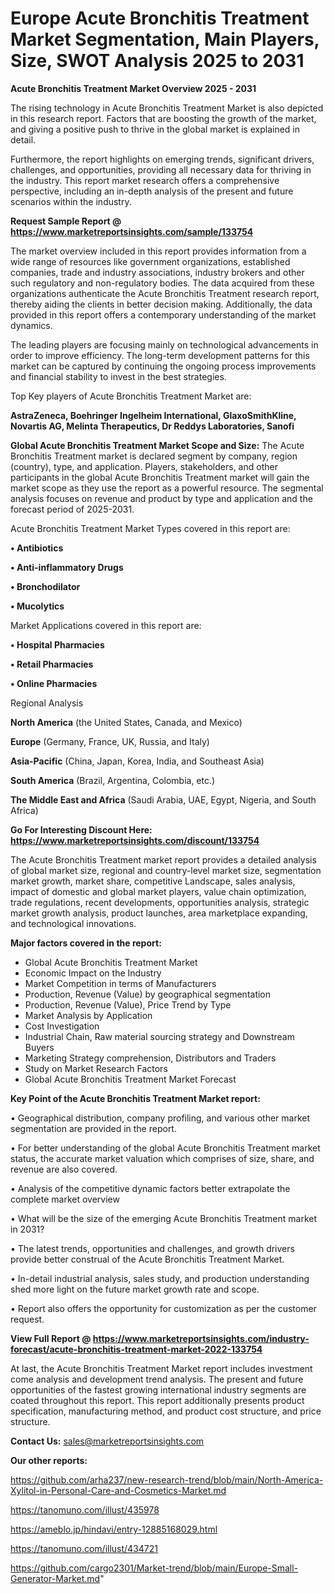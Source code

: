 # Europe Acute Bronchitis Treatment Market Segmentation, Main Players, Size, SWOT Analysis 2025 to 2031

<Strong> Acute Bronchitis Treatment Market Overview 2025 - 2031</strong>

The rising technology in Acute Bronchitis Treatment Market is also depicted in this research report. Factors that are boosting the growth of the market, and giving a positive push to thrive in the global market is explained in detail.

Furthermore, the report highlights on emerging trends, significant drivers, challenges, and opportunities, providing all necessary data for thriving in the industry. This report market research offers a comprehensive perspective, including an in-depth analysis of the present and future scenarios within the industry.

<strong>Request Sample Report @ <a href=https://www.marketreportsinsights.com/sample/133754>https://www.marketreportsinsights.com/sample/133754</a></strong>

The market overview included in this report provides information from a wide range of resources like government organizations, established companies, trade and industry associations, industry brokers and other such regulatory and non-regulatory bodies. The data acquired from these organizations authenticate the Acute Bronchitis Treatment research report, thereby aiding the clients in better decision making. Additionally, the data provided in this report offers a contemporary understanding of the market dynamics.

The leading players are focusing mainly on technological advancements in order to improve efficiency. The long-term development patterns for this market can be captured by continuing the ongoing process improvements and financial stability to invest in the best strategies.

Top Key players of Acute Bronchitis Treatment Market are:

<strong>AstraZeneca, Boehringer Ingelheim International, GlaxoSmithKline, Novartis AG, Melinta Therapeutics, Dr Reddys Laboratories, Sanofi</strong>

<strong><b>Global Acute Bronchitis Treatment Market Scope and Size:</b></strong>
The Acute Bronchitis Treatment market is declared segment by company, region (country), type, and application. Players, stakeholders, and other participants in the global Acute Bronchitis Treatment market will gain the market scope as they use the report as a powerful resource. The segmental analysis focuses on revenue and product by type and application and the forecast period of 2025-2031.

Acute Bronchitis Treatment Market Types covered in this report are:

<strong>• Antibiotics

• Anti-inflammatory Drugs

• Bronchodilator

• Mucolytics</strong>

Market Applications covered in this report are:

<strong>• Hospital Pharmacies

• Retail Pharmacies

• Online Pharmacies</strong> 

Regional Analysis

<strong>North America</strong> (the United States, Canada, and Mexico)

<strong>Europe</strong> (Germany, France, UK, Russia, and Italy)

<strong>Asia-Pacific</strong> (China, Japan, Korea, India, and Southeast Asia)

<strong>South America</strong> (Brazil, Argentina, Colombia, etc.)

<strong>The Middle East and Africa</strong> (Saudi Arabia, UAE, Egypt, Nigeria, and South Africa)

<strong>Go For Interesting Discount Here: <a href=https://www.marketreportsinsights.com/discount/133754>https://www.marketreportsinsights.com/discount/133754</a></strong>

The Acute Bronchitis Treatment market report provides a detailed analysis of global market size, regional and country-level market size, segmentation market growth, market share, competitive Landscape, sales analysis, impact of domestic and global market players, value chain optimization, trade regulations, recent developments, opportunities analysis, strategic market growth analysis, product launches, area marketplace expanding, and technological innovations.

<strong><b>Major factors covered in the report:</b></strong>
<ul>
  <li>Global Acute Bronchitis Treatment Market </li>
  <li>Economic Impact on the Industry</li>
  <li>Market Competition in terms of Manufacturers</li>
  <li>Production, Revenue (Value) by geographical segmentation</li>
  <li>Production, Revenue (Value), Price Trend by Type</li>
  <li>Market Analysis by Application</li>
  <li>Cost Investigation</li>
  <li>Industrial Chain, Raw material sourcing strategy and Downstream Buyers</li>
  <li>Marketing Strategy comprehension, Distributors and Traders</li>
  <li>Study on Market Research Factors</li>
  <li>Global Acute Bronchitis Treatment Market Forecast</li>
</ul>

<strong><b>Key Point of the Acute Bronchitis Treatment Market report:</b></strong>

• Geographical distribution, company profiling, and various other market segmentation are provided in the report.

• For better understanding of the global Acute Bronchitis Treatment market status, the accurate market valuation which comprises of size, share, and revenue are also covered.

• Analysis of the competitive dynamic factors better extrapolate the complete market overview

• What will be the size of the emerging Acute Bronchitis Treatment market in 2031?

• The latest trends, opportunities and challenges, and growth drivers provide better construal of the Acute Bronchitis Treatment Market.

• In-detail industrial analysis, sales study, and production understanding shed more light on the future market growth rate and scope.

• Report also offers the opportunity for customization as per the customer request.

<strong><b>View Full Report @ <a href=https://www.marketreportsinsights.com/industry-forecast/acute-bronchitis-treatment-market-2022-133754>https://www.marketreportsinsights.com/industry-forecast/acute-bronchitis-treatment-market-2022-133754</a></b></strong>


At last, the Acute Bronchitis Treatment Market report includes investment come analysis and development trend analysis. The present and future opportunities of the fastest growing international industry segments are coated throughout this report. This report additionally presents product specification, manufacturing method, and product cost structure, and price structure.

<strong>Contact Us:</strong>
sales@marketreportsinsights.com

<strong>Our other reports:</strong>

<a href=https://github.com/arha237/new-research-trend/blob/main/North-America-Xylitol-in-Personal-Care-and-Cosmetics-Market.md>https://github.com/arha237/new-research-trend/blob/main/North-America-Xylitol-in-Personal-Care-and-Cosmetics-Market.md</a>

<a href=https://tanomuno.com/illust/435978>https://tanomuno.com/illust/435978</a>

<a href=https://ameblo.jp/hindavi/entry-12885168029.html>https://ameblo.jp/hindavi/entry-12885168029.html</a>

<a href=https://tanomuno.com/illust/434721>https://tanomuno.com/illust/434721</a>

<a href=https://github.com/cargo2301/Market-trend/blob/main/Europe-Small-Generator-Market.md>https://github.com/cargo2301/Market-trend/blob/main/Europe-Small-Generator-Market.md</a>"
